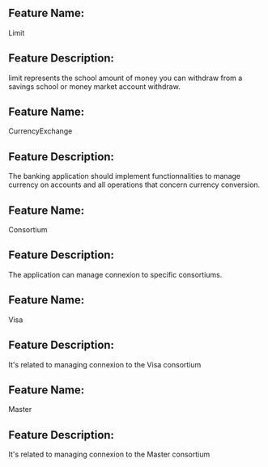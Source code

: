 ## Feature Name:

Limit

## Feature Description:

limit represents the school amount of money you can withdraw from a savings school or money market account withdraw.

## Feature Name:

CurrencyExchange

## Feature Description:

The banking application should implement functionnalities to manage currency on accounts and all operations that concern currency conversion.

## Feature Name:

Consortium

## Feature Description:

The application can manage connexion to specific consortiums.

## Feature Name:

Visa

## Feature Description:

It's related to managing connexion to the Visa consortium

## Feature Name:

Master

## Feature Description:

It's related to managing connexion to the Master consortium